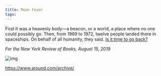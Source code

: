 ```yaml
---
title: Moon Fever
tags:
---
```


First it was a heavenly body—a beacon, or a world, a place where no one could possibly go. Then, from 1969 to 1972, twelve people landed there in spaceships. On behalf of all humanity, they said. [Is it time to go back?](https://www.nybooks.com/articles/2019/08/15/moon-fever-apollo-11/)

*For the New York Review of Books, August 15, 2019*

![img](https://www.around.com/wp-content/uploads/gleick_1-081519-1020x823.jpg)

https://www.around.com/archive/
